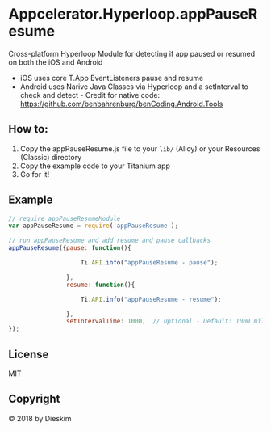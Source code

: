 # Appcelerator.Hyperloop.appPauseResume
Cross-platform Hyperloop Module for detecting if app paused or resumed on both the iOS and Android
- iOS uses core T.App EventListeners pause and resume
- Android uses Narive Java Classes via Hyperloop and a setInterval to check and detect - Credit for native code: https://github.com/benbahrenburg/benCoding.Android.Tools

## How to:

1. Copy the appPauseResume.js file to your `lib/` (Alloy) or your Resources (Classic) directory
2. Copy the example code to your Titanium app
3. Go for it!

## Example

```js
// require appPauseResumeModule
var appPauseResume = require('appPauseResume');

// run appPauseResume and add resume and pause callbacks
appPauseResume({pause: function(){

                    Ti.API.info("appPauseResume - pause");

                },
                resume: function(){

                    Ti.API.info("appPauseResume - resume");

                },
                setIntervalTime: 1000,  // Optional - Default: 1000 miliseconds (1 second) 
});
```

## License
MIT

## Copyright
&copy; 2018 by Dieskim